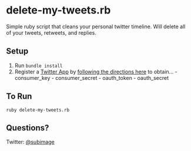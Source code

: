 # delete-my-tweets.rb

Simple ruby script that cleans your personal twitter timeline.
Will delete all of your tweets, retweets, and replies.

## Setup

  1. Run `bundle install`
  2. Register a [Twitter App](https://apps.twitter.com) by [following the directions here](http://iag.me/socialmedia/how-to-create-a-twitter-app-in-8-easy-steps/) to obtain…
    - consumer_key
    - consumer_secret
    - oauth_token
    - oauth_secret

## To Run

`ruby delete-my-tweets.rb`


## Questions?

Twitter: [@subimage](http://twitter.com/subimage)